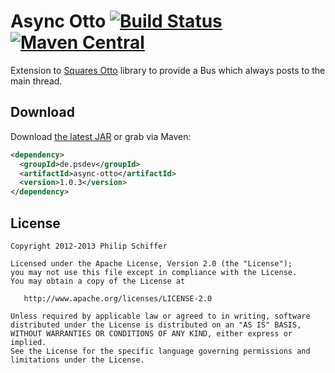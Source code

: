 Async Otto [![Build Status](http://ci.psdev.de/job/PSDevAsyncOtto/badge/icon)](http://ci.psdev.de/job/PSDevAsyncOtto/) [![Maven Central](https://maven-badges.herokuapp.com/maven-central/de.psdev/async-otto/badge.svg)](https://maven-badges.herokuapp.com/maven-central/de.psdev/async-otto)
==========

Extension to [Squares Otto][2] library to provide a Bus which always posts to the main thread.


Download
--------

Download [the latest JAR][1] or grab via Maven:

```xml
<dependency>
  <groupId>de.psdev</groupId>
  <artifactId>async-otto</artifactId>
  <version>1.0.3</version>
</dependency>
```

License
-------

    Copyright 2012-2013 Philip Schiffer

    Licensed under the Apache License, Version 2.0 (the "License");
    you may not use this file except in compliance with the License.
    You may obtain a copy of the License at

       http://www.apache.org/licenses/LICENSE-2.0

    Unless required by applicable law or agreed to in writing, software
    distributed under the License is distributed on an "AS IS" BASIS,
    WITHOUT WARRANTIES OR CONDITIONS OF ANY KIND, either express or implied.
    See the License for the specific language governing permissions and
    limitations under the License.
    
[1]: http://repository.sonatype.org/service/local/artifact/maven/redirect?r=central-proxy&g=de.psdev&a=async-otto&v=LATEST
[2]: http://square.github.com/otto/
